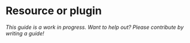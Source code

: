 # Resource or plugin

*This guide is a work in progress. Want to help out? Please contribute by writing a guide!*
